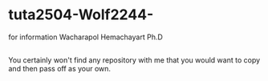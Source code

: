 # tuta2504-Wolf2244-

for information Wacharapol Hemachayart Ph.D
##
You certainly won't find any repository with me that you would want to copy and then pass off as your own.
